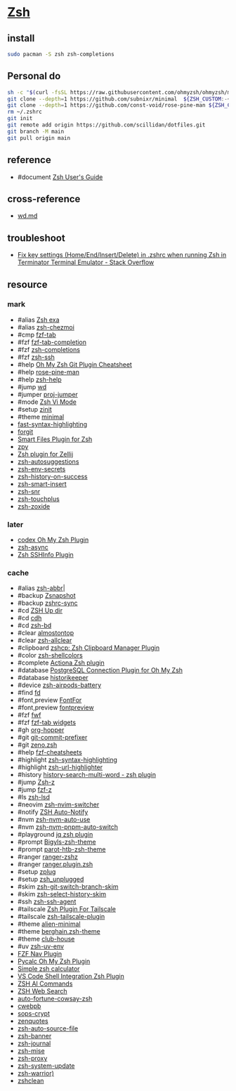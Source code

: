 # [Zsh](https://www.zsh.org)

## install

```sh
sudo pacman -S zsh zsh-completions
```

## Personal do

```sh
sh -c "$(curl -fsSL https://raw.githubusercontent.com/ohmyzsh/ohmyzsh/master/tools/install.sh)"
git clone --depth=1 https://github.com/subnixr/minimal  ${ZSH_CUSTOM:-~/.oh-my-zsh/custom}/themes/minimal
git clone --depth=1 https://github.com/const-void/rose-pine-man ${ZSH_CUSTOM:-~/.oh-my-zsh/custom}/plugins/rose-pine-man
rm ~/.zshrc
git init
git remote add origin https://github.com/scillidan/dotfiles.git
git branch -M main
git pull origin main
```

## reference

- #document [Zsh User's Guide](https://zsh-user-guide.netlify.app/zshguide)

## cross-reference

- [wd.md](/bin/_arch/zsh/wd.md)

## troubleshoot

- [Fix key settings (Home/End/Insert/Delete) in .zshrc when running Zsh in Terminator Terminal Emulator - Stack Overflow](https://stackoverflow.com/questions/8638012/fix-key-settings-home-end-insert-delete-in-zshrc-when-running-zsh-in-terminat)

## resource

### mark

- #alias [Zsh exa](https://github.com/zplugin/zsh-exa)
- #alias [zsh-chezmoi](https://github.com/mass8326/zsh-chezmoi)
- #cmp [fzf-tab](https://github.com/Aloxaf/fzf-tab)
- #fzf [fzf-tab-completion](https://github.com/lincheney/fzf-tab-completion)
- #fzf [zsh-completions](https://github.com/zsh-users/zsh-completions)
- #fzf [zsh-ssh](https://github.com/sunlei/zsh-ssh)
- #help [Oh My Zsh Git Plugin Cheatsheet](https://github.com/rhorno/oh-my-zsh-git-plugin-cheatsheet)
- #help [rose-pine-man](https://github.com/const-void/rose-pine-man)
- #help [zsh-help](https://github.com/Freed-Wu/zsh-help)
- #jump [wd](https://github.com/mfaerevaag/wd)
- #jumper [proj-jumper](https://github.com/Kikolator/proj-jumper)
- #mode [Zsh Vi Mode](https://github.com/jeffreytse/zsh-vi-mode)
- #setup [zinit](https://github.com/zdharma-continuum/zinit)
- #theme [minimal](https://github.com/subnixr/minimal)
- [fast-syntax-highlighting](https://github.com/zdharma-continuum/fast-syntax-highlighting)
- [forgit](https://github.com/wfxr/forgit)
- [Smart Files Plugin for Zsh](https://github.com/vxfemboy/zsh-smart-files)
- [zpy](https://github.com/AndydeCleyre/zpy)
- [Zsh plugin for Zellij](https://codeberg.org/tranzystorekk/zellij.zsh)
- [zsh-autosuggestions](https://github.com/zsh-users/zsh-autosuggestions)
- [zsh-env-secrets](https://github.com/singular0/zsh-env-secrets)
- [zsh-history-on-success](https://github.com/nyoungstudios/zsh-history-on-success)
- [zsh-smart-insert](https://github.com/lgdevlop/zsh-smart-insert)
- [zsh-snr](https://github.com/raisedadead/zsh-snr)
- [zsh-touchplus](https://github.com/raisedadead/zsh-touchplus)
- [zsh-zoxide](https://github.com/z-shell/zsh-zoxide)

### later

- [codex Oh My Zsh Plugin](https://github.com/pressdarling/codex-zsh-plugin)
- [zsh-async](https://github.com/mafredri/zsh-async)
- [Zsh SSHInfo Plugin](https://github.com/SckyzO/zsh-sshinfo)

### cache

- #alias [zsh-abbr](https://github.com/olets/zsh-abbr)|
- #backup [Zsnapshot](https://github.com/zdharma-continuum/zsnapshot)
- #backup [zshrc-sync](https://github.com/Skylor-Tang/zshrc-sync)
- #cd [ZSH Up dir](https://github.com/sgpthomas/zsh-up-dir)
- #cd [cdh](https://github.com/johncassol/cdh)
- #cd [zsh-bd](https://github.com/Tarrasch/zsh-bd)
- #clear [almostontop](https://github.com/Valiev/almostontop)
- #clear [zsh-allclear](https://github.com/givensuman/zsh-allclear)
- #clipboard [zshcp: Zsh Clipboard Manager Plugin](https://github.com/soup-ms/zshcp)
- #color [zsh-shellcolors](https://github.com/SaltedBlowfish/zsh-shellcolor)
- #complete [Actiona Zsh plugin](https://github.com/matthieusb/act)
- #database [PostgreSQL Connection Plugin for Oh My Zsh](https://github.com/ruslan-korneev/pgconnect-zsh)
- #database [historikeeper](https://github.com/stiliajohny/historikeeper)
- #device [zsh-airpods-battery](https://github.com/A-delta/zsh-airpods-battery)
- #find [fd](https://github.com/aubreypwd/zsh-plugin-fd)
- #font,preview [FontFor](https://github.com/7sDream/fontfor)
- #font,preview [fontpreview](https://github.com/sdushantha/fontpreview)
- #fzf [fwf](https://github.com/ckp95/fwf)
- #fzf [fzf-tab widgets](https://github.com/tom-power/fzf-tab-widgets)
- #gh [org-hopper](https://github.com/hjdarnel/org-hopper)
- #git [git-commit-prefixer](https://github.com/dvigo/git-commit-prefixer)
- #git [zeno.zsh](https://github.com/yuki-yano/zeno.zsh)
- #help [fzf-cheatsheets](https://github.com/james-w/fzf-cheatsheets)
- #highlight [zsh-syntax-highlighting](https://github.com/zsh-users/zsh-syntax-highlighting)
- #highlight [zsh-url-highlighter](https://github.com/ascii-soup/zsh-url-highlighter)
- #history [history-search-multi-word - zsh plugin](https://github.com/zdharma-continuum/history-search-multi-word)
- #jump [Zsh-z](https://github.com/agkozak/zsh-z)
- #jump [fzf-z](https://github.com/andrewferrier/fzf-z)
- #ls [zsh-lsd](https://github.com/wintermi/zsh-lsd)
- #neovim [zsh-nvim-switcher](https://github.com/dacarey/zsh-nvim-switcher)
- #notify [ZSH Auto-Notify](https://github.com/MichaelAquilina/zsh-auto-notify)
- #nvm [zsh-nvm-auto-use](https://github.com/martvdmoosdijk/zsh-nvm-auto-use)
- #nvm [zsh-nvm-pnpm-auto-switch](https://github.com/spencerbeggs/zsh-nvm-pnpm-auto-switch)
- #playground [jq zsh plugin](https://github.com/unixorn/awesome-zsh-plugins)
- #prompt [Bigyls-zsh-theme](https://github.com/Bigyls/Bigyls-zsh-theme)
- #prompt [parot-htb-zsh-theme](https://github.com/Lloyd-Leo/parrot-htb-zsh-theme)
- #ranger [ranger-zshz](https://github.com/rc2dev/ranger-zshz)
- #ranger [ranger.plugin.zsh](https://github.com/NiziL/ranger.plugin.zsh)
- #setup [zplug](https://github.com/zplug/zplug)
- #setup [zsh_unplugged](https://github.com/mattmc3/zsh_unplugged)
- #skim [zsh-git-switch-branch-skim](https://github.com/okhiroyuki/zsh-git-switch-branch-skim)
- #skim [zsh-select-history-skim](https://github.com/okhiroyuki/zsh-select-history-skim)
- #ssh [zsh-ssh-agent](https://github.com/twfksh/zsh-ssh-agent)
- #tailscale [Zsh Plugin For Tailscale](https://github.com/hsrzq/PluginForTailscale)
- #tailscale [zsh-tailscale-plugin](https://github.com/HeroesLament/zsh-tailscale-plugin)
- #theme [alien-minimal](https://github.com/eendroroy/alien-minimal)
- #theme [berghain.zsh-theme](https://github.com/meshkinyar/berghain.zsh-theme)
- #theme [club-house](https://github.com/skippyr/club-house)
- #uv [zsh-uv-env](https://github.com/matthiasha/zsh-uv-env)
- [FZF Nav Plugin](https://github.com/ivomac/zsh-fzf-nav)
- [Pycalc Oh My Zsh Plugin](https://github.com/alalik/pycalc)
- [Simple zsh calculator](https://github.com/arzzen/calc.plugin.zsh)
- [VS Code Shell Integration Zsh Plugin](https://github.com/tolkonepiu/vscode-shell-integration-zsh-plugin)
- [ZSH AI Commands](https://github.com/muePatrick/zsh-ai-commands)
- [ZSH Web Search](https://github.com/GowayLee/zsh_web_search)
- [auto-fortune-cowsay-zsh](https://github.com/babasbot/auto-fortune-cowsay-zsh)
- [cwebpb](https://github.com/adi-li/zsh-cwebpb)
- [sops-crypt](https://github.com/chaosimpact/sops-crypt)
- [zenquotes](https://github.com/Dhaiwat10/zenquotes)
- [zsh-auto-source-file](https://github.com/maximux13/zsh-auto-source-file)
- [zsh-banner](https://github.com/drkhsh/zsh-banner)
- [zsh-journal](https://github.com/onurhanak/zsh-journal)
- [zsh-mise](https://github.com/wintermi/zsh-mise)
- [zsh-proxy](https://github.com/SukkaW/zsh-proxy)
- [zsh-system-update](https://github.com/cnlee1702/zsh-system-update)
- [zsh-warrior)](https://github.com/OfferPi/zsh-warrior)
- [zshclean](https://github.com/bepisdev/zshclean)
